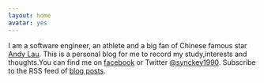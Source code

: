 ```yaml
---
layout: home
avatar: yes
---
```


I am a software engineer, an athlete and a big fan of Chinese famous star [Andy Lau](http://www.awc618.com/?r=54447d0f8af75).
This is a personal blog for me to record my study,interests and thoughts.You can find me on 
[facebook](https://www.facebook.com/synckey) or Twitter [@synckey1990](https://twitter.com/synckey1990).
Subscribe to the RSS feed of [blog posts](../feed/).
